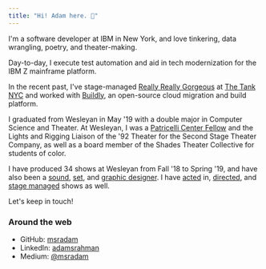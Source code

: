 ```yaml
---
title: "Hi! Adam here. 👋"
---
```

I'm a software developer at IBM in New York, and love tinkering, data wrangling, poetry, and theater-making. 

Day-to-day, I execute test automation and aid in tech modernization for the IBM Z mainframe platform.

In the recent past, I've stage-managed [Really Really Gorgeous](https://www.nytimes.com/2020/02/03/theater/really-really-gorgeous-review.html) at [The Tank NYC](https://https://thetanknyc.org/) and worked with [Buildly](https://buildly.io/), an open-source cloud migration and build platform.

I graduated from Wesleyan in May '19 with a double major in Computer Science and Theater. At Wesleyan, I was a [Patricelli Center Fellow](https://www.wesleyan.edu/patricelli/) and the Lights and Rigging Liaison of the '92 Theater for the Second Stage Theater Company, as well as a board member of the Shades Theater Collective for students of color.

I have produced 34 shows at Wesleyan from Fall '18 to Spring '19, and have also been a [sound](http://wesleyanargus.com/2018/11/12/edith-contrasts-childhood-innocence-and-angst-to-dramatic-effect/), [set](https://www.2ndstage.org/la-violecion-of-my-papiyon), and [graphic designer](https://www.facebook.com/rhinowes/). I have [acted](http://wesleyanargus.com/2018/05/07/life-is-a-dream-explores-freedom-fate-and-family/) in, [directed](https://www.2ndstage.org/disgraced), and [stage managed](https://www.wesleyan.edu/cfa/events/2019/03-2019/03062019-action.html) shows as well.

Let's keep in touch!

### Around the web

- GitHub: [msradam](https://github.com/msradam)
- LinkedIn: [adamsrahman](https://linkedin.com/in/adamsrahman)
- Medium: [@msradam](https://medium.com/@msradam)
